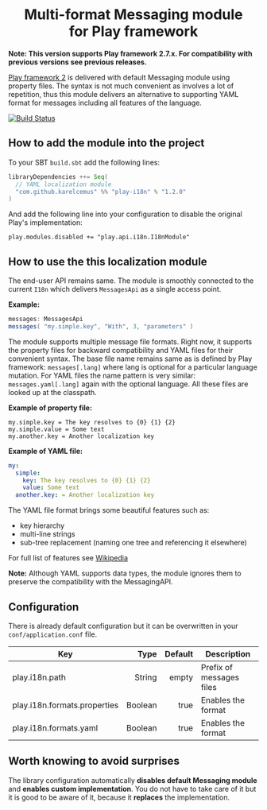 <h1 align="center">Multi-format Messaging module<br/> for Play framework</h1>

**Note: This version supports Play framework 2.7.x. For compatibility with previous versions see previous releases.**

[Play framework 2](http://playframework.com/) is delivered with default Messaging module using property
files. The syntax is not much convenient as involves a lot of repetition, thus this module delivers
an alternative to supporting YAML format for messages including all features of the language.

[![Build Status](https://travis-ci.org/KarelCemus/play-i18n.svg?branch=master)](https://travis-ci.org/KarelCemus/play-i18n)

## How to add the module into the project

To your SBT `build.sbt` add the following lines:

```scala
libraryDependencies ++= Seq(
  // YAML localization module
  "com.github.karelcemus" %% "play-i18n" % "1.2.0"
)
```

And add the following line into your configuration to disable the original Play's implementation:

```hocon
play.modules.disabled += "play.api.i18n.I18nModule"
```

## How to use the this localization module

The end-user API remains same. The module is smoothly connected to the current `I18n` which delivers `MessagesApi`
as a single access point.

**Example:**
```scala
messages: MessagesApi
messages( "my.simple.key", "With", 3, "parameters" )
```

The module supports multiple message file formats. Right now, it supports the property files
for backward compatibility and YAML files for their convenient syntax. The base file name remains same as is defined
by Play framework: `messages[.lang]` where lang is optional for a particular language mutation. For YAML files the name
pattern is very similar: `messages.yaml[.lang]` again with the optional language. All these files are looked up at the
classpath.

**Example of property file:**
```properties
my.simple.key = The key resolves to {0} {1} {2}
my.simple.value = Some text
my.another.key = Another localization key
```

**Example of YAML file:**
```yaml
my:
  simple:
    key: The key resolves to {0} {1} {2}
    value: Some text
  another.key: = Another localization key
```

The YAML file format brings some beautiful features such as:

- key hierarchy
- multi-line strings
- sub-tree replacement (naming one tree and referencing it elsewhere)

For full list of features see [Wikipedia](http://en.wikipedia.org/wiki/YAML#Examples)

**Note:**
Although YAML supports data types, the module ignores them to preserve the compatibility with the MessagingAPI. 

## Configuration

There is already default configuration but it can be overwritten in your `conf/application.conf` file.

| Key                           | Type   | Default                       | Description                         |
|-------------------------------|-------:|------------------------------:|-------------------------------------|
| play.i18n.path                | String | empty                         | Prefix of messages files            |
| play.i18n.formats.properties  | Boolean| true                          | Enables the format                  |
| play.i18n.formats.yaml        | Boolean| true                          | Enables the format                  |


## Worth knowing to avoid surprises

The library configuration automatically **disables default Messaging module** and **enables custom implementation**.
You do not have to take care of it but it is good to be aware of it, because it **replaces** the implementation.
